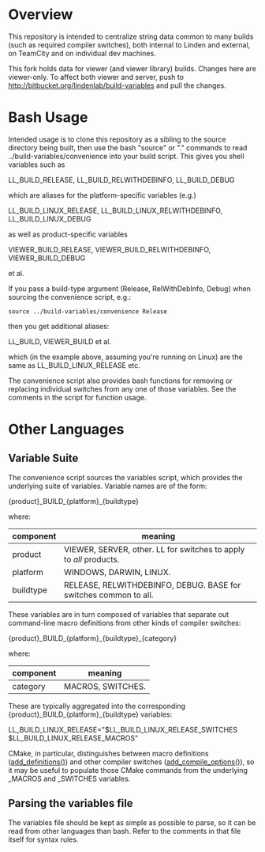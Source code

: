 # Overview
This repository is intended to centralize string data common to many builds
(such as required compiler switches), both internal to Linden and external, on
TeamCity and on individual dev machines.

This fork holds data for viewer (and viewer library) builds. Changes here are
viewer-only. To affect both viewer and server, push to
http://bitbucket.org/lindenlab/build-variables and pull the changes.

# Bash Usage
Intended usage is to clone this repository as a sibling to the source
directory being built, then use the bash "source" or "." commands to read
../build-variables/convenience into your build script. This gives you
shell variables such as

LL_BUILD_RELEASE, LL_BUILD_RELWITHDEBINFO, LL_BUILD_DEBUG

which are aliases for the platform-specific variables (e.g.)

LL_BUILD_LINUX_RELEASE, LL_BUILD_LINUX_RELWITHDEBINFO, LL_BUILD_LINUX_DEBUG

as well as product-specific variables

VIEWER_BUILD_RELEASE, VIEWER_BUILD_RELWITHDEBINFO, VIEWER_BUILD_DEBUG

et al.

If you pass a build-type argument (Release, RelWithDebInfo, Debug) when
sourcing the convenience script, e.g.:

    source ../build-variables/convenience Release

then you get additional aliases:

LL_BUILD, VIEWER_BUILD et al.

which (in the example above, assuming you're running on Linux) are the same as
LL_BUILD_LINUX_RELEASE etc.

The convenience script also provides bash functions for removing or replacing
individual switches from any one of those variables. See the comments in the
script for function usage.

# Other Languages
## Variable Suite
The convenience script sources the variables script, which provides the
underlying suite of variables. Variable names are of the form:

{product}\_BUILD\_{platform}\_{buildtype}

where:

component | meaning
----------|--------
product   | VIEWER, SERVER, other. LL for switches to apply to *all* products.
platform  | WINDOWS, DARWIN, LINUX.
buildtype | RELEASE, RELWITHDEBINFO, DEBUG. BASE for switches common to all.

These variables are in turn composed of variables that separate out
command-line macro definitions from other kinds of compiler switches:

{product}\_BUILD\_{platform}\_{buildtype}\_{category}

where:

component | meaning
----------|--------
category  | MACROS, SWITCHES.

These are typically aggregated into the corresponding
{product}\_BUILD\_{platform}\_{buildtype} variables:

LL_BUILD_LINUX_RELEASE="$LL_BUILD_LINUX_RELEASE_SWITCHES $LL_BUILD_LINUX_RELEASE_MACROS"

CMake, in particular, distinguishes between macro definitions
([add_definitions()](https://cmake.org/cmake/help/v3.1/command/add_definitions.html))
and other compiler switches
([add_compile_options()](https://cmake.org/cmake/help/v3.1/command/add_compile_options.html)),
so it may be useful to populate those CMake commands from the underlying
_MACROS and _SWITCHES variables.

## Parsing the variables file
The variables file should be kept as simple as possible to parse, so it can be
read from other languages than bash. Refer to the comments in that file itself
for syntax rules.
